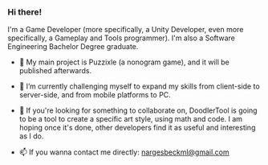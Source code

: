 ### Hi there!
I'm a Game Developer (more specifically, a Unity Developer, even more specifically, a Gameplay and Tools programmer). I'm also a Software Engineering Bachelor Degree graduate.

- 🔭 My main project is Puzzixle (a nonogram game), and it will be published afterwards.

- 🌱 I’m currently challenging myself to expand my skills from client-side to server-side, and from mobile platforms to PC.

- 👯 If you're looking for something to collaborate on, DoodlerTool is going to be a tool to create a specific art style, using math and code. I am hoping once it's done, other developers find it as useful and interesting as I do.

- 📫 If you wanna contact me directly:
   nargesbeckml@gmail.com
